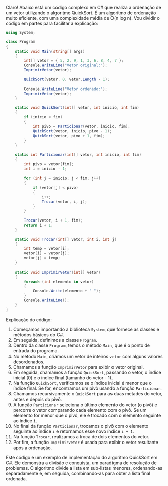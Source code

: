 Claro! Abaixo está um código complexo em C# que realiza a ordenação de um vetor utilizando o algoritmo QuickSort. É um algoritmo de ordenação muito eficiente, com uma complexidade média de O(n log n). Vou dividir o código em partes para facilitar a explicação:

```csharp
using System;

class Program
{
    static void Main(string[] args)
    {
        int[] vetor = { 5, 2, 9, 1, 3, 6, 8, 4, 7 };
        Console.WriteLine("Vetor original:");
        ImprimirVetor(vetor);
        
        QuickSort(vetor, 0, vetor.Length - 1);
        
        Console.WriteLine("Vetor ordenado:");
        ImprimirVetor(vetor);
    }
    
    static void QuickSort(int[] vetor, int inicio, int fim)
    {
        if (inicio < fim)
        {
            int pivo = Particionar(vetor, inicio, fim);
            QuickSort(vetor, inicio, pivo - 1);
            QuickSort(vetor, pivo + 1, fim);
        }
    }
    
    static int Particionar(int[] vetor, int inicio, int fim)
    {
        int pivo = vetor[fim];
        int i = inicio - 1;
        
        for (int j = inicio; j < fim; j++)
        {
            if (vetor[j] < pivo)
            {
                i++;
                Trocar(vetor, i, j);
            }
        }
        
        Trocar(vetor, i + 1, fim);
        return i + 1;
    }
    
    static void Trocar(int[] vetor, int i, int j)
    {
        int temp = vetor[i];
        vetor[i] = vetor[j];
        vetor[j] = temp;
    }
    
    static void ImprimirVetor(int[] vetor)
    {
        foreach (int elemento in vetor)
        {
            Console.Write(elemento + " ");
        }
        Console.WriteLine();
    }
}
```

Explicação do código:
1. Começamos importando a biblioteca `System`, que fornece as classes e métodos básicos do C#.
2. Em seguida, definimos a classe `Program`.
3. Dentro da classe `Program`, temos o método `Main`, que é o ponto de entrada do programa.
4. No método `Main`, criamos um vetor de inteiros `vetor` com alguns valores desordenados.
5. Chamamos a função `ImprimirVetor` para exibir o vetor original.
6. Em seguida, chamamos a função `QuickSort`, passando o vetor, o índice inicial (0) e o índice final (tamanho do vetor - 1).
7. Na função `QuickSort`, verificamos se o índice inicial é menor que o índice final. Se for, encontramos um pivô usando a função `Particionar`.
8. Chamamos recursivamente o `QuickSort` para as duas metades do vetor, antes e depois do pivô.
9. A função `Particionar` seleciona o último elemento do vetor (o pivô) e percorre o vetor comparando cada elemento com o pivô. Se um elemento for menor que o pivô, ele é trocado com o elemento seguinte ao índice `i`.
10. No final da função `Particionar`, trocamos o pivô com o elemento seguinte ao índice `i` e retornamos esse novo índice `i + 1`.
11. Na função `Trocar`, realizamos a troca de dois elementos do vetor.
12. Por fim, a função `ImprimirVetor` é usada para exibir o vetor resultante após a ordenação.

Este código é um exemplo de implementação do algoritmo QuickSort em C#. Ele demonstra a divisão e conquista, um paradigma de resolução de problemas. O algoritmo divide a lista em sub-listas menores, ordenando-as separadamente e, em seguida, combinando-as para obter a lista final ordenada.